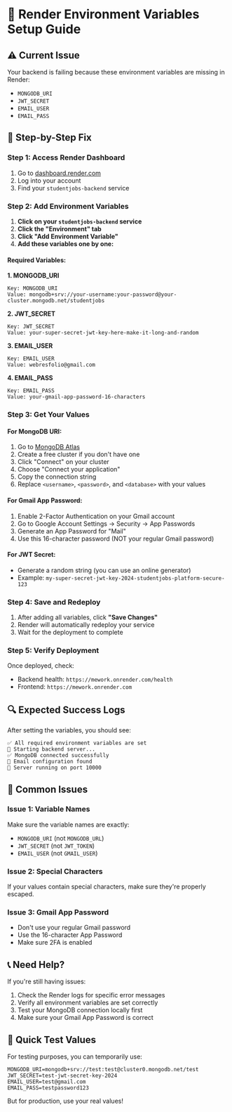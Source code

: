 # 🚀 Render Environment Variables Setup Guide

## ⚠️ Current Issue
Your backend is failing because these environment variables are missing in Render:
- `MONGODB_URI`
- `JWT_SECRET`
- `EMAIL_USER`
- `EMAIL_PASS`

## 🔧 Step-by-Step Fix

### Step 1: Access Render Dashboard
1. Go to [dashboard.render.com](https://dashboard.render.com)
2. Log into your account
3. Find your `studentjobs-backend` service

### Step 2: Add Environment Variables
1. **Click on your `studentjobs-backend` service**
2. **Click the "Environment" tab**
3. **Click "Add Environment Variable"**
4. **Add these variables one by one:**

#### Required Variables:

**1. MONGODB_URI**
```
Key: MONGODB_URI
Value: mongodb+srv://your-username:your-password@your-cluster.mongodb.net/studentjobs
```

**2. JWT_SECRET**
```
Key: JWT_SECRET
Value: your-super-secret-jwt-key-here-make-it-long-and-random
```

**3. EMAIL_USER**
```
Key: EMAIL_USER
Value: webresfolio@gmail.com
```

**4. EMAIL_PASS**
```
Key: EMAIL_PASS
Value: your-gmail-app-password-16-characters
```

### Step 3: Get Your Values

#### For MongoDB URI:
1. Go to [MongoDB Atlas](https://www.mongodb.com/atlas)
2. Create a free cluster if you don't have one
3. Click "Connect" on your cluster
4. Choose "Connect your application"
5. Copy the connection string
6. Replace `<username>`, `<password>`, and `<database>` with your values

#### For Gmail App Password:
1. Enable 2-Factor Authentication on your Gmail account
2. Go to Google Account Settings → Security → App Passwords
3. Generate an App Password for "Mail"
4. Use this 16-character password (NOT your regular Gmail password)

#### For JWT Secret:
- Generate a random string (you can use an online generator)
- Example: `my-super-secret-jwt-key-2024-studentjobs-platform-secure-123`

### Step 4: Save and Redeploy
1. After adding all variables, click **"Save Changes"**
2. Render will automatically redeploy your service
3. Wait for the deployment to complete

### Step 5: Verify Deployment
Once deployed, check:
- Backend health: `https://mework.onrender.com/health`
- Frontend: `https://mework.onrender.com`

## 🔍 Expected Success Logs

After setting the variables, you should see:
```
✅ All required environment variables are set
🚀 Starting backend server...
✅ MongoDB connected successfully
📧 Email configuration found
🚀 Server running on port 10000
```

## 🚨 Common Issues

### Issue 1: Variable Names
Make sure the variable names are exactly:
- `MONGODB_URI` (not `MONGODB_URL`)
- `JWT_SECRET` (not `JWT_TOKEN`)
- `EMAIL_USER` (not `GMAIL_USER`)

### Issue 2: Special Characters
If your values contain special characters, make sure they're properly escaped.

### Issue 3: Gmail App Password
- Don't use your regular Gmail password
- Use the 16-character App Password
- Make sure 2FA is enabled

## 📞 Need Help?

If you're still having issues:
1. Check the Render logs for specific error messages
2. Verify all environment variables are set correctly
3. Test your MongoDB connection locally first
4. Make sure your Gmail App Password is correct

## 🎯 Quick Test Values

For testing purposes, you can temporarily use:
```
MONGODB_URI=mongodb+srv://test:test@cluster0.mongodb.net/test
JWT_SECRET=test-jwt-secret-key-2024
EMAIL_USER=test@gmail.com
EMAIL_PASS=testpassword123
```

But for production, use your real values!
